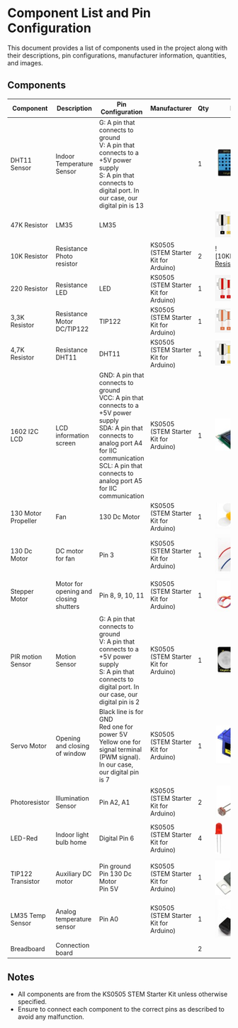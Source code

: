 # Component List and Pin Configuration

This document provides a list of components used in the project along with their descriptions, pin configurations, manufacturer information, quantities, and images.

## Components

| Component          | Description                    | Pin Configuration                                                                                     | Manufacturer                     | Qty | Images  |
|--------------------|--------------------------------|-------------------------------------------------------------------------------------------------------|----------------------------------|-----|---------|
| DHT11 Sensor       | Indoor Temperature Sensor      | G: A pin that connects to ground<br>V: A pin that connects to a +5V power supply<br>S: A pin that connects to digital port. In our case, our digital pin is 13 |                                  | 1   | ![DHT11 Sensor](../doc/images/COMPONENTS_DHT11.png) |
| 47K Resistor        | LM35                           | LM35                                                                                                  |                                  |     |  ![47k_Resistance](../doc/images/COMPONENTS_477K.PNG)       |
| 10K Resistor        | Resistance Photo resistor      |                                                                                                       | KS0505 (STEM Starter Kit for Arduino) | 2   | ![10KResistor][10k Resistance](../doc/images/COMPONENTS_10K.PNG) |
| 220 Resistor        | Resistance LED                 | LED                                                                                                   | KS0505 (STEM Starter Kit for Arduino) | 1   | ![220Resistor](../doc/images/COMPONENTS_220.PNG) |
| 3,3K Resistor       | Resistance Motor DC/TIP122     | TIP122                                                                                                | KS0505 (STEM Starter Kit for Arduino) | 1   | ![3,3k_Resistor](../doc/images/COMPONENTS_33K.PNG)        |
| 4,7K Resistor       | Resistance DHT11               | DHT11                                                                                                 | KS0505 (STEM Starter Kit for Arduino) | 1   | ![4,7k_Resistor](../doc/images/COMPONENTS_47K.PNG)      |
| 1602 I2C LCD       | LCD information screen         | GND: A pin that connects to ground<br>VCC: A pin that connects to a +5V power supply<br>SDA: A pin that connects to analog port A4 for IIC communication<br>SCL: A pin that connects to analog port A5 for IIC communication | KS0505 (STEM Starter Kit for Arduino) | 1   | ![1602 I2C LCD](../doc/images/COMPONENTS_LCDI2C.png) |
| 130 Motor Propeller| Fan                            | 130 Dc Motor                                                                                          | KS0505 (STEM Starter Kit for Arduino) | 1   | ![130 Motor Propeller](../doc/images/COMPONENTS_FAN.png) |
| 130 Dc Motor       | DC motor for fan               | Pin 3                                                                                                 | KS0505 (STEM Starter Kit for Arduino) | 1   | ![130 Dc Motor](../doc/images/COMPONENTS_DCMOTOR.png) |
| Stepper Motor      | Motor for opening and closing shutters | Pin 8, 9, 10, 11                                                                                        | KS0505 (STEM Starter Kit for Arduino) | 1   | ![Stepper Motor](../doc/images/COMPONENTS_STEPPER.png) |
| PIR motion Sensor  | Motion Sensor                  | G: A pin that connects to ground<br>V: A pin that connects to a +5V power supply<br>S: A pin that connects to digital port. In our case, our digital pin is 2  | KS0505 (STEM Starter Kit for Arduino) | 1   | ![PIR motion Sensor](../doc/images/COMPONENTS_PIR.png) |
| Servo Motor        | Opening and closing of window  | Black line is for GND<br>Red one for power 5V<br>Yellow one for signal terminal (PWM signal). In our case, our digital pin is 7 | KS0505 (STEM Starter Kit for Arduino) | 1   | ![Servo Motor](../doc/images/COMPONENTS_SERVO.png) |
| Photoresistor      | Illumination Sensor            | Pin A2, A1                                                                                             | KS0505 (STEM Starter Kit for Arduino) | 2   | ![Photoresistor](../doc/images/COMPONENTS_LDR.png) |
| LED-Red            | Indoor light bulb home         | Digital Pin 6                                                                                          | KS0505 (STEM Starter Kit for Arduino) | 4   | ![LED-Red](../doc/images/COMPONENTS_LED.png) |
| TIP122 Transistor  | Auxiliary DC motor             | Pin ground<br>Pin 130 Dc Motor<br>Pin 5V                                                               | KS0505 (STEM Starter Kit for Arduino) | 1   | ![TIP122 Transistor](../doc/images/COMPONENTS_TIP122.png) |
| LM35 Temp Sensor   | Analog temperature sensor      | Pin A0                                                                                                 | KS0505 (STEM Starter Kit for Arduino) | 1   | ![LM35 Temp Sensor](../doc/images/COMPONENTS_LM35.png) |
| Breadboard         | Connection board               |                                                                                                       |                                  | 2   | |

## Notes
- All components are from the KS0505 STEM Starter Kit unless otherwise specified.
- Ensure to connect each component to the correct pins as described to avoid any malfunction.
